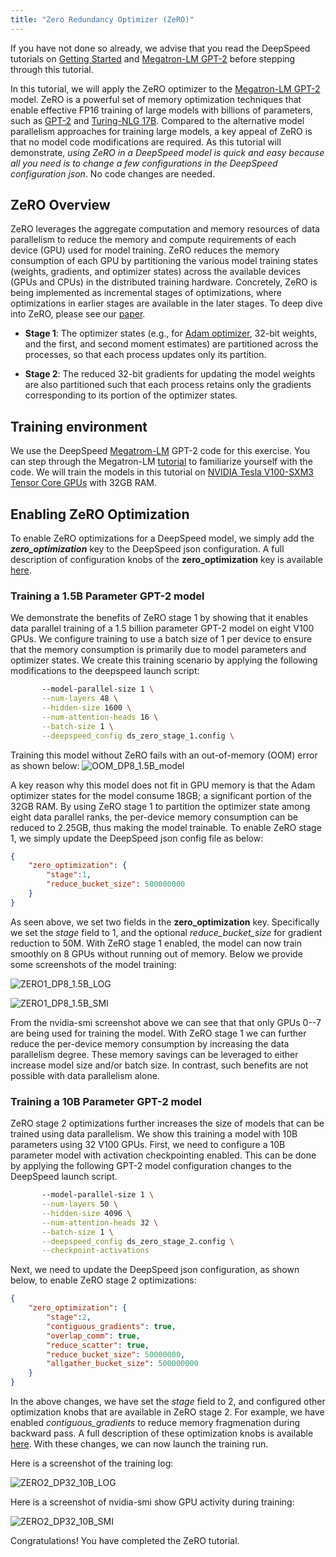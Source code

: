 ```yaml
---
title: "Zero Redundancy Optimizer (ZeRO)"
---
```

If you have not done so already, we advise that you read the DeepSpeed tutorials on [Getting Started](/getting-started/) and [Megatron-LM GPT-2](/tutorials/megatron/) before stepping through this tutorial.  

In this tutorial, we will apply the ZeRO optimizer to the [Megatron-LM GPT-2](https://github.com/NVIDIA/Megatron-LM) model. ZeRO is a powerful set of memory optimization techniques that enable effective FP16 training of large models with billions of parameters, such as [GPT-2](https://openai.com/blog/better-language-models/) and [Turing-NLG 17B](https://www.microsoft.com/en-us/research/blog/turing-nlg-a-17-billion-parameter-language-model-by-microsoft/). Compared to the alternative model parallelism approaches for training large models, a key appeal of ZeRO is that no model code modifications are required. As this tutorial will demonstrate, *using ZeRO in a DeepSpeed model is quick and easy because all you need is to change a few configurations in the DeepSpeed configuration json*. No code changes are needed.

## ZeRO Overview
ZeRO leverages the aggregate computation and memory resources of data parallelism to reduce the memory and compute requirements of each device (GPU) used for model training. ZeRO reduces the memory consumption of each GPU by partitioning the various model training states (weights, gradients, and optimizer states) across the available devices (GPUs and CPUs) in the distributed training hardware. Concretely, ZeRO is being implemented as incremental stages of optimizations, where optimizations in earlier stages are available in the later stages. To deep dive into ZeRO, please see our [paper](https://arxiv.org/abs/1910.02054v3).

* **Stage 1**: The optimizer states (e.g., for [Adam optimizer](https://arxiv.org/abs/1412.6980), 32-bit weights, and the first, and second moment estimates) are partitioned across the processes, so that each process updates only its partition.

* **Stage 2**: The reduced 32-bit gradients for updating the model weights are also partitioned such that each process retains only the gradients corresponding to its portion of the optimizer states.

## Training environment
We use the DeepSpeed [Megatrom-LM](https://github.com/microsoft/DeepSpeedExamples/tree/master/Megatron-LM) GPT-2 code for this exercise. You can step through the Megatron-LM [tutorial](/tutorials/megatron/) to familiarize yourself with the code. We will train the models in this tutorial on [NVIDIA Tesla V100-SXM3 Tensor Core GPUs](https://www.nvidia.com/en-us/data-center/v100/) with 32GB RAM.  

## Enabling ZeRO Optimization
To enable ZeRO optimizations for a DeepSpeed model, we simply add the **_zero_optimization_** key to the DeepSpeed json configuration. A full description of configuration knobs of the **zero_optimization** key is available [here](/docs/config-json/#zero-optimizations-for-fp16-training).  

### Training a 1.5B Parameter GPT-2 model
We demonstrate the benefits of ZeRO stage 1 by showing that it enables data parallel training of a 1.5 billion parameter GPT-2 model on eight V100 GPUs. We configure training to use a batch size of 1 per device to ensure that the memory consumption is primarily due to model parameters and optimizer states. We create this training scenario by applying the following modifications to the deepspeed launch script:

```bash
       --model-parallel-size 1 \
       --num-layers 48 \
       --hidden-size 1600 \
       --num-attention-heads 16 \
       --batch-size 1 \
       --deepspeed_config ds_zero_stage_1.config \
```

Training this model without ZeRO fails with an out-of-memory (OOM) error as shown below:
![OOM_DP8_1.5B_model](/assets/images/oom_dp8_1.5B_log.png)

A key reason why this model does not fit in GPU memory is that the Adam optimizer states for the model consume 18GB; a significant portion of the 32GB RAM. By using ZeRO stage 1 to partition the optimizer state among eight data parallel ranks, the per-device memory consumption can be reduced to 2.25GB, thus making the model trainable. To enable ZeRO stage 1, we simply update the DeepSpeed json config file as below:

```json
{
    "zero_optimization": {
        "stage":1,
        "reduce_bucket_size": 500000000
    }
}
```
As seen above, we set two fields in the **zero_optimization** key. Specifically we set the _stage_ field to 1, and the optional _reduce_bucket_size_ for gradient reduction to 50M. With ZeRO stage 1 enabled, the model can now train smoothly on 8 GPUs without running out of memory.   Below we provide some screenshots of the model training:

![ZERO1_DP8_1.5B_LOG](/assets/images/zero1_dp8_1.5B_log.png)

![ZERO1_DP8_1.5B_SMI](/assets/images/zero1_dp8_1.5B_smi.png)

From the nvidia-smi screenshot above we can see that that only GPUs 0--7 are being used for training the model. With ZeRO stage 1 we can further reduce the per-device memory consumption by increasing the data parallelism degree. These memory savings can be leveraged to either increase model size and/or batch size. In contrast, such benefits are not possible with data parallelism alone.  

### Training a 10B Parameter GPT-2 model
ZeRO stage 2 optimizations further increases the size of models that can be trained using data parallelism. We show this training a model with 10B parameters using 32 V100 GPUs. First, we need to configure a 10B parameter model with activation checkpointing enabled. This can be done by applying the following GPT-2 model configuration changes to the DeepSpeed launch script.

```bash
       --model-parallel-size 1 \
       --num-layers 50 \
       --hidden-size 4096 \
       --num-attention-heads 32 \
       --batch-size 1 \
       --deepspeed_config ds_zero_stage_2.config \
       --checkpoint-activations
```

Next, we need to update the DeepSpeed json configuration, as shown below, to enable ZeRO stage 2 optimizations:  

```json
{
    "zero_optimization": {
        "stage":2,
        "contiguous_gradients": true,
        "overlap_comm": true,
        "reduce_scatter": true,  
        "reduce_bucket_size": 50000000,
        "allgather_bucket_size": 500000000
    }
}
```

In the above changes, we have set the _stage_ field to 2, and configured other optimization knobs that are available in ZeRO stage 2. For example, we have enabled _contiguous_gradients_ to reduce memory fragmenation during backward pass. A full description of these optimization knobs is available [here](/docs/config-json/#zero-optimizations-for-fp16-training). With these changes, we can now launch the training run.

Here is a screenshot of the training log:

![ZERO2_DP32_10B_LOG](/assets/images/zero2_dp32_10B_log.png)

Here is a screenshot of nvidia-smi show GPU activity during training:

![ZERO2_DP32_10B_SMI](/assets/images/zero2_dp32_10B_smi.png)

Congratulations! You have completed the ZeRO tutorial.
